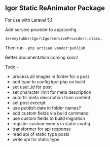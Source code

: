 ## Igor Static ReAnimator Package

For use with Laravel 5.1

Add service provider to app/config -

`
Jeremytubbs\Igor\IgorServiceProvider::class,
`

Then run -
`
php artisan vendor:publish
`

Better documentation coming soon!

Todo -

- process all images in folder for a post
- add type to config igor.php on build
- set user_id for post
- set character limit for meta description
- auto fill meta description from content
- set post excerpt
- use publish date in folder names?
- add custom fields via build command
- use custom fields to build migration
- register custom events in static config
- transformer for api response
- read api of static type posts
- write api for static type
